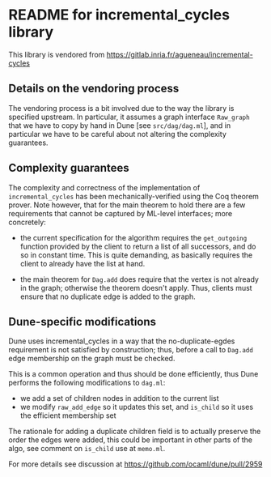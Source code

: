 # README for incremental_cycles library

This library is vendored from
https://gitlab.inria.fr/agueneau/incremental-cycles

## Details on the vendoring process

The vendoring process is a bit involved due to the way the library is
specified upstream. In particular, it assumes a graph interface
`Raw_graph` that we have to copy by hand in Dune [see
`src/dag/dag.ml`], and in particular we have to be careful about not
altering the complexity guarantees.


## Complexity guarantees

The complexity and correctness of the implementation of
`incremental_cycles` has been mechanically-verified using the Coq
theorem prover. Note however, that for the main theorem to hold there
are a few requirements that cannot be captured by ML-level interfaces;
more concretely:

- the current specification for the algorithm requires the
  `get_outgoing` function provided by the client to return a list of
  all successors, and do so in constant time. This is quite demanding,
  as basically requires the client to already have the list at hand.

- the main theorem for `Dag.add` does require that the vertex is not
  already in the graph; otherwise the theorem doesn't apply. Thus,
  clients must ensure that no duplicate edge is added to the graph.

## Dune-specific modifications

Dune uses incremental_cycles in a way that the no-duplicate-egdes
requirement is not satisfied by construction; thus, before a call to
`Dag.add` edge membership on the graph must be checked.

This is a common operation and thus should be done efficiently, thus
Dune performs the following modifications to `dag.ml`:

- we add a set of children nodes in addition to the current list
- we modify `raw_add_edge` so it updates this set, and `is_child` so
  it uses the efficient membership set

The rationale for adding a duplicate children field is to actually
preserve the order the edges were added, this could be important in
other parts of the algo, see comment on `is_child` use at `memo.ml`.

For more details see discussion at https://github.com/ocaml/dune/pull/2959
